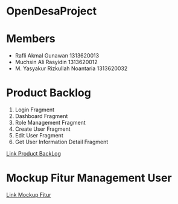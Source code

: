# OpenDesaProject
# Members
- Rafli Akmal Gunawan             1313620013
- Muchsin Ali Rasyidin            1313620012
- M. Yasyakur Rizkullah Noantaria 1313620032

# Product Backlog
1. Login Fragment
2. Dashboard Fragment
3. Role Management Fragment
4. Create User Fragment
5. Edit User Fragment
6. Get User Information Detail Fragment

[Link Product BackLog](https://docs.google.com/spreadsheets/d/1NWmWRfSvO3AI55iA30Wk8zO2z7B7q_CSR4Zj-dKKOwg/edit?usp=sharing)

# Mockup Fitur Management User
[Link Mockup Fitur](https://www.canva.com/design/DAFTccx2bq4/wa39LlNkKH7vFyMeqJw86w/view?utm_content=DAFTccx2bq4&utm_campaign=designshare&utm_medium=link2&utm_source=sharebutton)
